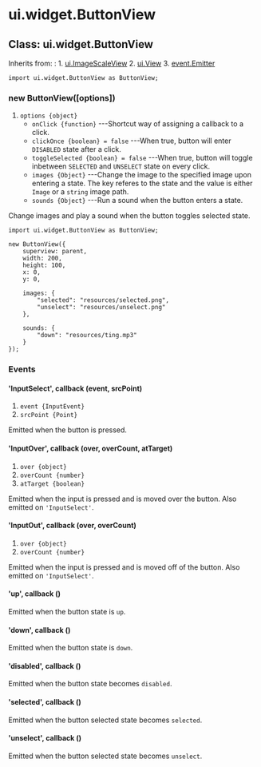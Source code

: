 # ui.widget.ButtonView

## Class: ui.widget.ButtonView

Inherits from:
:    1. [ui.ImageScaleView](./ui-images.html#class-ui.imagescaleview)
     2. [ui.View](./ui-view.html)
     3. [event.Emitter](./event.html#class-event.emitter)

~~~
import ui.widget.ButtonView as ButtonView;
~~~

### new ButtonView([options])
1. `options {object}`
	* `onClick {function}` ---Shortcut way of assigning a callback to a click.
	* `clickOnce {boolean} = false` ---When true, button will enter `DISABLED` state after a click.
	* `toggleSelected {boolean} = false` ---When true, button will toggle inbetween `SELECTED` and `UNSELECT` state on every click.
	* `images {Object}` ---Change the image to the specified image upon entering a state. The key referes to the state and the value is either `Image` or a `string` image path.
	* `sounds {Object}` ---Run a sound when the button enters a state.

Change images and play a sound when the button toggles selected state.
~~~
import ui.widget.ButtonView as ButtonView;

new ButtonView({
	superview: parent,
	width: 200,
	height: 100,
	x: 0,
	y: 0,

	images: {
		"selected": "resources/selected.png",
		"unselect": "resources/unselect.png"
	},

	sounds: {
		"down": "resources/ting.mp3"
	}
});
~~~

### Events

#### \'InputSelect\', callback (event, srcPoint)
1. `event {InputEvent}`
2. `srcPoint {Point}`

Emitted when the button is pressed.

#### \'InputOver\', callback (over, overCount, atTarget)
1. `over {object}`
2. `overCount {number}`
3. `atTarget {boolean}`

Emitted when the input is pressed and is moved over the
button. Also emitted on `'InputSelect'`.

#### \'InputOut\', callback (over, overCount)
1. `over {object}`
2. `overCount {number}`

Emitted when the input is pressed and is moved off of the
button. Also emitted on `'InputSelect'`.

#### \'up\', callback ()

Emitted when the button state is `up`.

#### \'down\', callback ()

Emitted when the button state is `down`.

#### \'disabled\', callback ()

Emitted when the button state becomes `disabled`.

#### \'selected\', callback ()

Emitted when the button selected state becomes `selected`.

#### \'unselect\', callback ()

Emitted when the button selected state becomes `unselect`.
